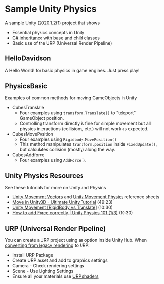 

# Sample Unity Physics


A sample Unity (2020.1.2f1) project that shows

- Essential physics concepts in Unity
- [C# inheritance](https://learn.unity.com/tutorial/inheritance) with base and child classes
- Basic use of the URP (Universal Render Pipeline)




## HelloDavidson

A Hello World! for basic physics in game engines. Just press play!




## PhysicsBasic

Examples of common methods for moving GameObjects in Unity

- CubesTranslate
    - Four examples using `transform.Translate()` to "teleport" GameObject position. 
    - Controlling transform directly is fine for simple movement but all physics interactions (collisions, etc.) will not work as expected.
- CubesMovePosition
    - Four examples using `Rigidbody.MovePosition()` 
    - This method manipulates `transform.position` inside `FixedUpdate()`, but calculates collision (mostly) along the way.
- CubesAddforce 
    - Four examples using `AddForce()`.





## Unity Physics Resources


See these tutorials for more on Unity and Physics


- [Unity Movement Vectors](https://github.com/omundy/dig250-game-art-dev/blob/master/reference-sheets/Unity-Movement-Vectors) and [Unity Movement Physics](https://github.com/omundy/dig250-game-art-dev/blob/master/reference-sheets/Unity-Movement-Physics.md) reference sheets
- [Move in Unity3D - Ultimate Unity Tutorial](https://www.youtube.com/watch?v=fyV77lN1Yl0&ab_channel=JasonWeimann) (49:23)
- [Unity Movement [RigidBody vs Translate]](https://www.youtube.com/watch?v=ixM2W2tPn6c&ab_channel=PressStart) (10:30)
- [How to add Force correctly | Unity Physics 101 (1/3)](https://www.youtube.com/watch?v=BNiAt0HnC5M) (10:30)




## URP (Universal Render Pipeline)

You can create a URP project using an option inside Unity Hub. When [converting from legacy rendering](https://docs.unity3d.com/Packages/com.unity.render-pipelines.universal@7.1/manual/InstallURPIntoAProject.html) to URP:

- Install URP Package
- Create URP asset and add to graphics settings
- Camera - Check rendering settings
- Scene - Use Lighting Settings
- Ensure all your materials use [URP shaders](https://docs.unity3d.com/Packages/com.unity.render-pipelines.universal@7.1/manual/upgrading-your-shaders.html)


